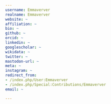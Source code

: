```yaml
---
username: Emmaverver
realname: Emmaverver
website: ~
affiliation: ~
bio: ~
github: ~
orcid: ~
linkedin: ~
googlescholar: ~
wikidata: ~
twitter: ~
mastodon-url: ~
meta: ~
instagram: ~
redirect_from:
- /index.php/User:Emmaverver
- /index.php/Special:Contributions/Emmaverver
email: ~

---
```

